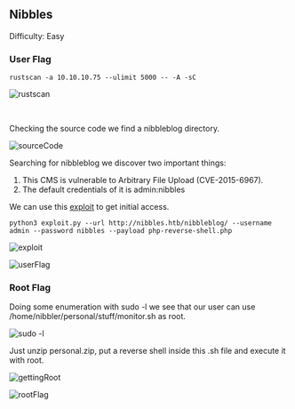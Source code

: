 ## Nibbles

Difficulty: Easy

### User Flag

```
rustscan -a 10.10.10.75 --ulimit 5000 -- -A -sC
```

![rustscan](https://user-images.githubusercontent.com/58514930/218508727-f249844a-3cb8-4301-8d32-da5da1b19b39.png)

<br>

Checking the source code we find a nibbleblog directory.

![sourceCode](https://user-images.githubusercontent.com/58514930/218508943-313e1456-1ad3-4b5e-920a-c53e5388b886.png)

Searching for nibbleblog we discover two important things:
1. This CMS is vulnerable to Arbitrary File Upload (CVE-2015-6967).
2. The default credentials of it is admin:nibbles

We can use this [exploit](https://github.com/dix0nym/CVE-2015-6967) to get initial access.

```
python3 exploit.py --url http://nibbles.htb/nibbleblog/ --username admin --password nibbles --payload php-reverse-shell.php
```

![exploit](https://user-images.githubusercontent.com/58514930/218512123-ba5cec6f-090c-419a-b64f-b98c5c188cea.png)

![userFlag](https://user-images.githubusercontent.com/58514930/218512370-aee31d5b-2a6c-4567-9c20-ee6ff2bfa4eb.png)

### Root Flag

Doing some enumeration with sudo -l we see that our user can use /home/nibbler/personal/stuff/monitor.sh as root.

![sudo -l](https://user-images.githubusercontent.com/58514930/218512466-d7b8eb2f-7e1e-44c0-8f96-eb63aec6e3c4.png)

Just unzip personal.zip, put a reverse shell inside this .sh file and execute it with root.

![gettingRoot](https://user-images.githubusercontent.com/58514930/218512828-029ea66c-a9f3-4bfc-9219-ed0814945d66.png)

![rootFlag](https://user-images.githubusercontent.com/58514930/218512845-60ecdf91-f4f5-4a44-bf7e-76eeecd62f70.png)
